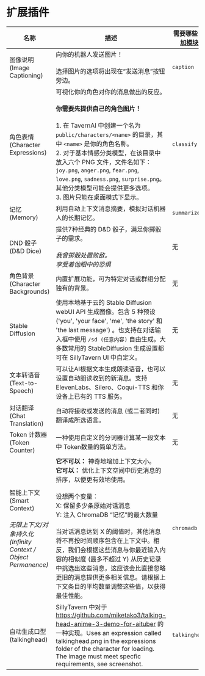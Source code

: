 # 扩展插件

| 名称             | 描述                      | 需要哪些 <a href="https://github.com/Cohee1207/TavernAI-extras#modules" target="_blank">附加模块</a> | 截图 |
| ---------------- | ---------------------------------| ---------------------------- | ---------- |
| 图像说明<br> (Image Captioning)  | 向你的机器人发送图片！<br><br>选择图片的选项将出现在“发送消息”按钮旁边。 | `caption`                    | <img src="https://user-images.githubusercontent.com/18619528/224161576-ddfc51cd-995e-44ec-bf2d-d2477d603f0c.png" style="max-width:200px" />  |
| 角色表情<br> (Character Expressions)  | 可视化你的角色对你的消息做出的反应。<br><br>**你需要先提供自己的角色图片！**<br><br>1. 在 TavernAI 中创建一个名为 `public/characters/<name>` 的目录，其中 `<name>` 是你的角色名称。<br>2. 对于基本情感分类模型，在该目录中放入六个 PNG 文件，文件名如下：`joy.png`, `anger.png`, `fear.png`, `love.png`, `sadness.png`, `surprise.png`。其他分类模型可能会提供更多选项。<br>3. 图片只能在桌面模式下显示。 | `classify` | <img style="max-width:200px" alt="image" src="https://user-images.githubusercontent.com/18619528/223765089-34968217-6862-47e0-85da-7357370f8de6.png"> |
| 记忆<br> (Memory)  | 利用自动上下文消息摘要，模拟对话机器人的长期记忆。 | `summarize` |  <img style="max-width:200px" alt="image" src="https://user-images.githubusercontent.com/18619528/223766279-88a46481-1fa6-40c5-9724-6cdd6f587233.png"> |
| DND 骰子<br> (D&D Dice)  | 提供7种经典的 D&D 骰子，满足你掷骰子的需求。<br><br>*我曾掷骰处置败敌。<br>享受着他眼中的恐惧* | 无 | <img style="max-width:200px" alt="image" src="https://user-images.githubusercontent.com/18619528/226199925-a066c6fc-745e-4a2b-9203-1cbffa481b14.png"> |
| 角色背景<br> (Character Backgrounds)  | 内置扩展功能，可为特定对话或群组分配独有的背景。 | 无 | <img style="max-width:200px" alt="image" src="https://user-images.githubusercontent.com/18619528/233494454-bfa7c9c7-4faa-4d97-9c69-628fd96edd92.png"> |
| Stable Diffusion | 使用本地基于云的 Stable Diffusion webUI API 生成图像。包含 5 种预设 ('you', 'your face', 'me', 'the story' 和 'the last message') 。也支持在对话输入框中使用 `/sd (任意内容)` 自由生成。大多数常用的 StableDiffusion 生成设置都可在 SillyTavern UI 中自定义。 | 无 | <img style="max-width:200px" alt="image" src="https://files.catbox.moe/ppata8.png"> |
| 文本转语音<br> (Text-to-Speech)  | 可以让AI根据文本生成朗读语音，也可以设置自动朗读收到的新消息。支持 ElevenLabs、Silero、Coqui-TTS 和你设备上已有的 TTS 服务。 | 无 | <img style="max-width:200px" alt="image" src="https://files.catbox.moe/o3wxkk.png"> |
| 对话翻译<br> (Chat Translation)  | 自动将接收或发送的消息 (或二者同时) 翻译成所选语言。 | 无 | Pending |
| Token 计数器<br> (Token Counter)  | 一种使用自定义的分词器计算某一段文本中 Token数量的简单方法。 | 无 | Pending |
| 智能上下文<br> (Smart Context) <br><br>*无限上下文/对象持久化<br> (Infinity Context / Object Permanence)* | **它不可以：** 神奇地增加上下文大小。<br>**它可以：** 优化上下文空间中历史消息的排序，以便更有效地使用。<br><br>设想两个变量：<br>X: 保留多少条原始对话消息<br>Y: 注入 ChromaDB “记忆”的最大数量<br><br>当对话消息达到 X 的阈值时，其他消息将不再按时间顺序包含在上下文中。相反，我们会根据这些消息与你最近输入内容的相似度 (最多不超过 Y) 从历史记录中挑选出这些消息，这应该会比直接忽略更旧的消息提供更多相关信息。请根据上下文条目的平均数量调整这些值，以获得最佳性能。 | `chromadb` | Pending |
| 自动生成口型<br> (talkinghead)  | SillyTavern 中对于 https://github.com/miketako3/talking-head-anime-3-demo-for-aituber 的一种实现。Uses an expression called talkinghead.png in the expressions folder of the character for loading. The image must meet specfic requirements, see screenshot. | `talkinghead` | <img style="max-width:200px" alt="image" src="https://github.com/miketako3/talking-head-anime-3-demo-for-aituber/blob/main/docs/input_spec.png?raw=true"> |
